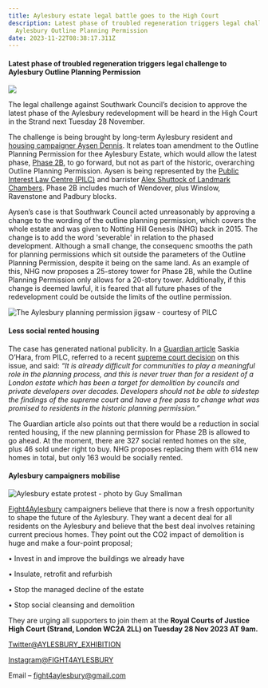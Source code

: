```yaml
---
title: Aylesbury estate legal battle goes to the High Court
description: Latest phase of troubled regeneration triggers legal challenge to
  Aylesbury Outline Planning Permission
date: 2023-11-22T08:38:17.311Z
---
```

#### Latest phase of troubled regeneration triggers legal challenge to Aylesbury Outline Planning Permission

![](img/aylesbury_estate_block_from_burgess_park_-02-_wikipedia_crop.jpg)

The legal challenge against Southwark Council’s decision to approve the latest phase of the Aylesbury redevelopment will be heard in the High Court in the Strand next Tuesday 28 November.

The challenge is being brought by long-term Aylesbury resident and [housing campaigner Aysen Dennis](https://southwarknews.co.uk/area/southwark/aylesbury-estate-residents-legal-battle-with-southwark-council-edges-closer/).  It relates toan amendment to the Outline Planning Permission for thee Aylesbury Estate, which would allow the latest phase, [Phase 2B](http://www.aylesburynow.london/regeneration/planning-information/phase-2b), to go forward, but not as part of the historic, overarching Outline Planning Permission.  Aysen is being represented by the [Public Interest Law Centre (PILC)](https://www.pilc.org.uk/gentrification-project/) and barrister [Alex Shuttock of Landmark Chambers](https://www.landmarkchambers.co.uk/barristers/alex-shattock).  Phase 2B includes much of Wendover, plus Winslow, Ravenstone and Padbury blocks.

Aysen’s case is that Southwark Council acted unreasonably by approving a change to the wording of the outline planning permission, which covers the whole estate and was given to Notting Hill Genesis (NHG) back in 2015.  The change is to add the word 'severable' in relation to the phased development.   Although a small change, the consequenc smooths the path for planning permissions which sit outside the parameters of the Outline Planning Permission, despite it being on the same land.  As an example of this, NHG now proposes a 25-storey tower for Phase 2B, while the Outline Planning Permission only allows for a 20-story tower. Additionally, if this change is deemed lawful, it is feared that all future phases of the redevelopment could be outside the limits of the outline permission.

![](img/phase_2b_jr_presentation.png "The Aylesbury planning permission jigsaw - courtesy of PILC")

#### Less social rented housing

The case has generated national publicity.  In a [Guardian article](https://www.theguardian.com/society/2023/may/09/london-estate-resident-goes-to-high-court-over-demolition-plans) Saskia O’Hara, from PILC, referred to a recent [supreme court decision](<recent supreme court decision>) on this issue, and said: *“It is already difficult for communities to play a meaningful role in the planning process, and this is never truer than for a resident of a London estate which has been a target for demolition by councils and private developers over decades. Developers should not be able to sidestep the findings of the supreme court and have a free pass to change what was promised to residents in the historic planning permission.”* 

The Guardian article also points out that there would be a reduction in social rented housing, if the new planning permission for Phase 2B is allowed to go ahead.  At the moment, there are 327 social rented homes on the site, plus 46 sold under right to buy.  NHG proposes replacing them with 614 new homes in total, but only 163 would be socially rented.

#### Aylesbury campaigners mobilise

![](img/aylesbury-estate-protest-by-guy-smallman-e1595420841115.jpg "Aylesbury estate protest - photo by Guy Smallman")

[Fight4Aylesbury](https://twitter.com/Aylesbury_exhib) campaigners believe that there is now a fresh opportunity to shape the future of the Aylesbury.  They want a decent deal for all residents on the Aylesbury and believe that the best deal involves retaining current precious homes.  They point out the CO2 impact of demolition is huge and make a four-point proposal;

•	Invest in and improve the buildings we already have

•	Insulate, retrofit and refurbish

•	Stop the managed decline of the estate

•	Stop social cleansing and demolition

They are urging all supporters to join them at the **Royal Courts of Justice High Court (Strand, London WC2A 2LL) on Tuesday 28 Nov 2023 AT 9am.**

[Twitter@AYLESBURY_EXHIBITION](<C:\Users\grego\Documents\D-Drive 201017\Copy of Elephant Amenity Network\Blog 35percent campaign\Netlify- https:\twitter.com\Aylesbury_exhib>) 

[Instagram@FIGHT4AYLESBURY](https://www.instagram.com/fight4aylesbury/)

Email – [fight4aylesbury@gmail.com](mailto:fight4aylesbury@gmail.com)